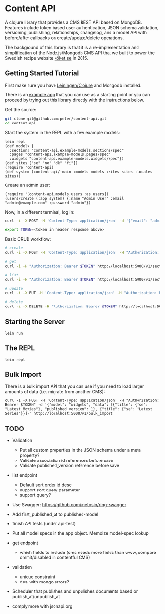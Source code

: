 # Content API

A clojure library that provides a CMS REST API based on MongoDB. Features include token based user authentication, JSON schema validation, versioning, publishing, relationships, changelog,
and a model API with before/after callbacks on create/update/delete operations.

The background of this library is that it is a re-implementation and simplification of the
Node.js/Mongodb CMS API that we built to power the Swedish recipe website [köket.se](http://www.koket.se)
in 2015.

## Getting Started Tutorial

First make sure you have [Leiningen/Clojure](http://leiningen.org) and Mongodb installed.

There is an [example app](https://github.com/peter/content-api-example) that you can use as a starting point or you can proceed by trying out this library directly with the instructions below.

Get the source:

```bash
git clone git@github.com:peter/content-api.git
cd content-api
```

Start the system in the REPL with a few example models:

```
lein repl
(def models {
  :sections "content-api.example-models.sections/spec"
  :pages "content-api.example-models.pages/spec"
  :widgets "content-api.example-models.widgets/spec"})
(def sites ["se" "no" "dk" "fi"])
(require 'content-api)
(def system (content-api/-main :models models :sites sites :locales sites))
```

Create an admin user:

```
(require '[content-api.models.users :as users])
(users/create (:app system) {:name "Admin User" :email "admin@example.com" :password "admin"})
```

Now, in a different terminal, log in:

```bash
curl -i -X POST -H 'Content-Type: application/json' -d '{"email": "admin@example.com", "password": "admin"}' http://localhost:5000/v1/login

export TOKEN=<token in header response above>
```

Basic CRUD workflow:

```bash
# create
curl -i -X POST -H 'Content-Type: application/json' -H "Authorization: Bearer $TOKEN" -d '{"sections": {"title": {"se": "My Section"}, "slug": {"se": "my-section"}}}' http://localhost:5000/v1/sections

# get
curl -i -H "Authorization: Bearer $TOKEN" http://localhost:5000/v1/sections/1

# list
curl -i -H "Authorization: Bearer $TOKEN" http://localhost:5000/v1/sections

# update
curl -i -X PUT -H 'Content-Type: application/json' -H "Authorization: Bearer $TOKEN" -d '{"sections": {"title": {"se": "My Section EDIT"}}}' http://localhost:5000/v1/sections/1

# delete
curl -i -X DELETE -H "Authorization: Bearer $TOKEN" http://localhost:5000/v1/sections/1
```

## Starting the Server

```
lein run
```

## The REPL

```
lein repl
```

## Bulk Import

There is a bulk import API that you can use if you need to load larger amounts of data (i.e. migrate from another CMS):

```
curl -i -X POST -H 'Content-Type: application/json' -H "Authorization: Bearer $TOKEN" -d '{"model": "widgets", "data": [{"title": {"se": "Latest Movies"}, "published_version": 1}, {"title": {"se": "Latest Series"}}]}' http://localhost:5000/v1/bulk_import
```

## TODO

* Validation
  * Put all custom properties in the JSON schema under a meta property?
  * Validate association id references before save
  * Validate published_version reference before save

* list endpoint
  * Default sort order id desc
  * support sort query parameter
  * support query?

* Use Swagger: https://github.com/metosin/ring-swagger

* Add first_published_at to published-model

* finish API tests (under api-test)

* Put all model specs in the app object. Memoize model-spec lookup

* get endpoint
  * which fields to include (cms needs more fields than www, compare ommit/disabled in contentful CMS)

* validation
  * unique constraint
  * deal with mongo errors?

* Scheduler that publishes and unpulishes documents based on publish_at/unpublish_at

* comply more with jsonapi.org
